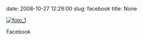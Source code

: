 date: 2008-10-27 12:29:00
slug: facebook
title: None

[![foto_1][1]][1]

Facebook

[1]: file:///Users/jjdenis/jjdenis.github.com/static/2008-10-27-facebook_foto1.gif
